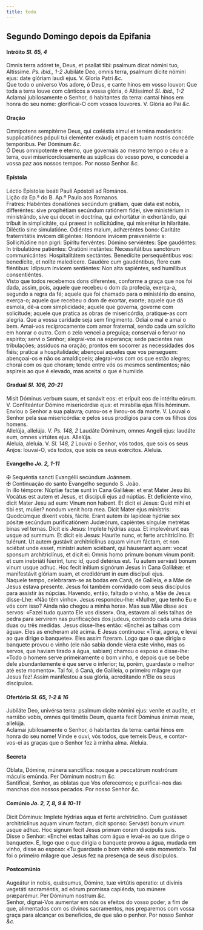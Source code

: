 ```yaml
---
title: todo
---
```

<h2 class="text-center">Segundo Domingo depois da Epifania</h2>

<h4 class="text-center">Intróito <em>Sl. 65, 4</em></h4>
<div class="container-fluid">
<div class="row">
<div class="text-justify">
Omnis terra adóret te, Deus, et psallat tibi: psalmum dicat nómini tuo, Altíssime. <em>Ps. ibid., 1-2</em> Jubiláte Deo, omnis terra, psalmum dícite nómini ejus: date glóriam laudi ejus.
V. Gloria Patri <em>&c.</em>
</div>
<div class="text-justify">
Que todo o universo Vos adore, ó Deus, e cante hinos em vosso louvor: Que toda a terra louve com cânticos a vossa glória, ó Altíssimo! <em>Sl. ibid., 1-2</em> Aclamai jubilosamente o Senhor, ó habitantes da terra: cantai hinos em honra do seu nome: glorificai-O com vossos louvores.
V. Glória ao Pai <em>&c.</em>
</div>
</div>
</div>

<h4 class="text-center">Oração</h4>
<div class="container-fluid">
<div class="row">
<div class="dropcap text-justify">
Omnípotens sempitérne Deus, qui cœléstia simul et terréna moderáris: supplicatiónes pópuli tui cleménter exáudi; et pacem tuam nostris concéde tempóribus. Per Dóminum <em>&c.</em>
</div>
<div class="dropcap text-justify">
Ó Deus omnipotente e eterno, que governais ao mesmo tempo o céu e a terra, ouvi misericordiosamente as súplicas do vosso povo, e concedei a vossa paz aos nossos tempos. Por nosso Senhor <em>&c.</em>
</div>
</div>
</div>

<h4 class="text-center">Epístola</h4>
<div class="container-fluid">
<div class="row">
<div class="text-justify">
Léctio Epístolæ beáti Pauli Apóstoli ad Romános.
</div>
<div class="text-justify">
Lição da Ep.ª do B. Ap.º Paulo aos Romanos.
</div>
<div class="dropcap text-justify">
Fratres: Habéntes donatiónes secúndum grátiam, quæ data est nobis, differéntes: sive prophétiam secúndum ratiónem fídei, sive ministérium in ministrándo, sive qui docet in doctrína, qui exhortátur in exhortándo, qui tríbuit in simplicitáte, qui præest in sollicitúdine, qui miserétur in hilaritáte. Diléctio sine simulatióne. Odiéntes malum, adhæréntes bono: Caritáte fraternitátis ínvicem diligéntes: Honóore ínvicem præveniénte s: Sollicitúdine non pigri: Spíritu fervéntes: Dómino serviéntes: Spe gaudéntes: In tribulatióne patiéntes: Oratióni instántes: Necessitátibus sanctórum communicántes: Hospitalitátem sectántes. Benedícite persequéntibus vos: benedícite, et nolíte maledícere. Gaudére cum gaudéntibus, flere cum fléntibus: Idípsum ínvicem sentiéntes: Non alta sapiéntes, sed humílibus consentiéntes.
</div>
<div class="dropcap text-justify">
Visto que todos recebemos dons diferentes, conforme a graça que nos foi dada, assim, pois, aquele que recebeu o dom da profecia, exerça-a, segundo a regra da fé; aquele que foi chamado para o ministério do ensino, exerça-o; aquele que recebeu o dom de exortar, exorte; aquele que dá esmola, dê-a com simplicidade; aquele que governa, governe com solicitude; aquele que pratica as obras de misericórdia, pratique-as com alegria. Que a vossa caridade seja sem fingimento. Odiai o mal e amai o bem. Amai-vos reciprocamente com amor fraternal, sendo cada um solícito em honrar o outro. Com o zelo vencei a preguiça; conservai o fervor no espírito; servi o Senhor; alegrai-vos na esperança; sede pacientes nas tribulações; assíduos na oração; prontos em socorrer as necessidades dos fiéis; praticai a hospitalidade; abençoai aqueles que vos perseguem: abençoai-os e não os amaldiçoeis; alegrai-vos com os que estão alegres; chorai com os que choram; tende entre vós os mesmos sentimentos; não aspireis ao que é elevado, mas aceitai o que é humilde.
</div>
</div>
</div>

<h4 class="text-center">Gradual <em>Sl. 106, 20-21</em></h4>
<div class="container-fluid">
<div class="row">
<div class="text-justify">
Misit Dóminus verbum suum, et sanávit eos: et erípuit eos de intéritu eórum. V. Confiteántur Dómino misericórdiæ ejus: et mirabília ejus fíliis hóminum.
</div>
<div class="text-justify">
Enviou o Senhor a sua palavra; curou-os e livrou-os da morte. V. Louvai o Senhor pela sua misericórdia: e pelos seus prodígios para com os filhos dos homens.
</div>
<div class="text-justify">
Allelúja, allelúja. V. <em>Ps. 148, 2</em> Laudáte Dóminum, omnes Angeli ejus: laudáte eum, omnes virtútes ejus. Allelúja.
</div>
<div class="text-justify">
Aleluia, aleluia. V. <em>Sl. 148, 2</em> Louvai o Senhor, vós todos, que sois os seus Anjos: louvai-O, vós todos, que sois os seus exércitos. Aleluia.
</div>
</div>
</div>

<h4 class="text-center">Evangelho <em>Jo. 2, 1-11</em></h4>
<div class="container-fluid">
<div class="row">
<div class="text-justify">
<span class="text-danger">&#10016;</span> Sequéntia sancti Evangélii secúndum Joánnem.
</div>
<div class="text-justify">
<span class="text-danger">&#10016;</span> Continuação do santo Evangelho segundo S. João.
</div>
<div class="dropcap text-justify">
In illo témpore: Núptiæ factæ sunt in Cana Galilǽæ: et erat Mater Jesu ibi. Vocátus est autem et Jesus, et discípuli ejus ad núptias. Et deficiénte vino, dicit Mater Jesu ad eum: Vinum non habent. Et dicit ei Jesus: Quid mihi et tibi est, mulier? nondum venit hora mea. Dicit Mater ejus minístris: Quodcúmque díxerit vobis, fácite. Erant autem ibi lapídeæ hýdriæ sex pósitæ secúndum purificatiónem Judæórum, capiéntes síngulæ metrétas binas vel ternas. Dicit eis Jesus: Implete hýdrias aqua. Et implevérunt eas usque ad summum. Et dicit eis Jesus: Hauríte nunc, et ferte architriclíno. Et tulérunt. Ut autem gustávit architriclínus aquam vinum fáctam, et non sciébat unde esset, minístri autem sciébant, qui háuserant aquam: vocat sponsum architriclínus, et dicit ei: Omnis homo primum bonum vinum ponit: et cum inebriáti fúerint, tunc id, quod detérius est. Tu autem servásti bonum vinum usque adhuc. Hoc fecit inítium signórum Jesus in Cana Galilǽæ: et manifestávit glóriam suam, et credidérunt in eum discípuli ejus.
</div>
<div class="dropcap text-justify">
Naquele tempo, celebraram-se as bodas em Caná, de Galileia, e a Mãe de Jesus estava presente. Jesus foi também convidado com seus discípulos para assistir às núpcias. Havendo, então, faltado o vinho, a Mãe de Jesus disse-Lhe: «Não têm vinho». Jesus respondeu-lhe: «Mulher, que tenho Eu e vós com isso? Ainda não chegou a minha hora». Mas sua Mãe disse aos servos: «Fazei tudo quanto Ele vos disser». Ora, estavam ali seis talhas de pedra para servirem nas purificações dos judeus, contendo cada uma delas duas ou três medidas. Jesus disse-lhes então: «Enchei as talhas com água». Eles as encheram até acima. E Jesus continuou: «Tirai, agora, e levai ao que dirige o banquete». Eles assim fizeram. Logo que o que dirigia o banquete provou o vinho (ele não sabia donde viera este vinho, mas os servos, que haviam tirado a água, sabiam) chamou o esposo e disse-lhe: «Todo o homem serve primeiramente o bom vinho, e depois que se bebe dele abundantemente é que serve o inferior; tu, porém, guardaste o melhor até este momento». Tal foi, ó Caná, de Galileia, o primeiro milagre que Jesus fez! Assim manifestou a sua glória, acreditando n’Ele os seus discípulos.
</div>
</div>
</div>

<h4 class="text-center">Ofertório <em>Sl. 65, 1-2 & 16</em></h4>
<div class="container-fluid">
<div class="row">
<div class="dropcap text-justify">
Jubiláte Deo, univérsa terra: psalmum dícite nómini ejus: veníte et audíte, et narrábo vobis, omnes qui timétis Deum, quanta fecit Dóminus ánimæ meæ, allelúja.
</div>
<div class="dropcap text-justify">
Aclamai jubilosamente o Senhor, ó habitantes da terra: cantai hinos em honra do seu nome! Vinde e ouvi, vós todos, que temeis Deus, e contar-vos-ei as graças que o Senhor fez à minha alma. Aleluia.
</div>
</div>
</div>

<h4 class="text-center">Secreta</h4>
<div class="container-fluid">
<div class="row">
<div class="dropcap text-justify">
Oblata, Dómine, múnera sanctífica: nosque a peccatórum nostrórum máculis emúnda. Per Dóminum nostrum <em>&c.</em>
</div>
<div class="dropcap text-justify">
Santificai, Senhor, as oblatas que Vos oferecemos; e purificai-nos das manchas dos nossos pecados. Por nosso Senhor <em>&c.</em>
</div>
</div>
</div>

<h4 class="text-center">Comúnio <em>Jo. 2, 7, 8, 9 & 10-11</em></h4>
<div class="container-fluid">
<div class="row">
<div class="dropcap text-justify">
Dicit Dóminus: Implete hýdrias aqua et ferte architriclíno. Cum gustásset architriclínus aquam vinum factam, dicit sponso: Servásti bonum vinum usque adhuc. Hoc signum fecit Jesus primum coram discípulis suis.
</div>
<div class="dropcap text-justify">
Disse o Senhor: «Enchei estas talhas com água e levai-as ao que dirige o banquete». E, logo que o que dirigia o banquete provou a água, mudada em vinho, disse ao esposo: «Tu guardaste o bom vinho até este momento!». Tal foi o primeiro milagre que Jesus fez na presença de seus discípulos.
</div>
</div>
</div>

<h4 class="text-center">Postcomúnio</h4>
<div class="container-fluid">
<div class="row">
<div class="dropcap text-justify">
Augeátur in nobis, quǽsumus, Dómine, tuæ virtútis operatio: ut divínis vegetáti sacraméntis, ad eórum promíssa capiénda, tuo múnere præparémur. Per Dóminum nostrum <em>&c.</em>
</div>
<div class="dropcap text-justify">
Senhor, dignai-Vos aumentar em nós os efeitos do vosso poder, a fim de que, alimentados com os divinos sacramentos, nos preparemos com vossa graça para alcançar os benefícios, de que são o penhor. Por nosso Senhor <em>&c.</em>
</div>
</div>
</div>
